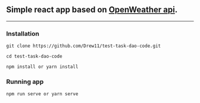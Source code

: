 ## Simple react app based on [OpenWeather api](https://api.openweathermap.org/).
***

### Installation

```
git clone https://github.com/Drew11/test-task-dao-code.git

cd test-task-dao-code

npm install or yarn install
```

### Running app 

``` 
npm run serve or yarn serve 
```
